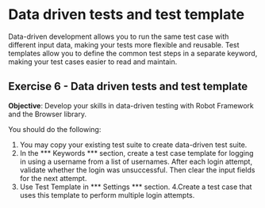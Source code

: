 # Data driven tests and test template

Data-driven development allows you to run the same test case with different input data, making your tests more flexible and reusable. Test templates allow you to define the common test steps in a separate keyword, making your test cases easier to read and maintain.

## Exercise 6 - Data driven tests and test template

**Objective**: Develop your skills in data-driven testing with Robot Framework and the Browser library.

You should do the following:

1. You may copy your existing test suite to create data-driven test suite.
2. In the *** Keywords *** section, create a test case template for logging in using a username from a list of usernames. After each login attempt, validate whether the login was unsuccessful. Then clear the input fields for the next attempt.
3. Use Test Template in *** Settings *** section.
4.Create a test case that uses this template to perform multiple login attempts.